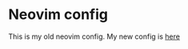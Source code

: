 # Neovim config

This is my old neovim config. My new config is [here](https://github.com/taitapcode/dotfiles?tab=readme-ov-file#install-neovim)
